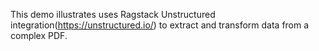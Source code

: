 This demo illustrates uses Ragstack Unstructured integration(https://unstructured.io/) to extract and transform data from a complex PDF.
